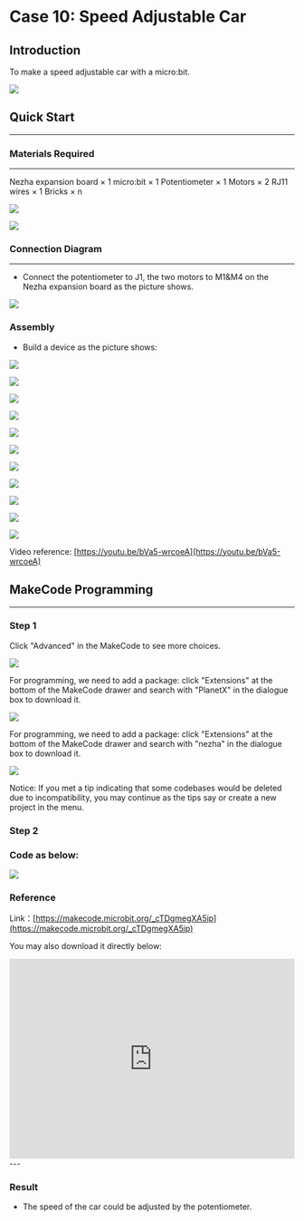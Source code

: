 # Case 10: Speed Adjustable Car

## Introduction
To make a speed adjustable car with a micro:bit.

![](./images/case_10_01.png)

## Quick Start

---

### Materials Required

---
Nezha expansion board × 1
micro:bit × 1
Potentiometer × 1
Motors × 2
RJ11 wires × 1
Bricks × n

![](./images/case_10_02.png)

![](./images/case_10_03.png)

### Connection Diagram 
---
- Connect the potentiometer to J1, the two motors to M1&M4 on the Nezha expansion board as the picture shows.


![](./images/case_10_04.png)

### Assembly

- Build a device as the picture shows:


![](./images/case_11_05.png)

![](./images/case_11_06.png)

![](./images/case_11_07.png)

![](./images/case_11_08.png)

![](./images/case_11_09.png)

![](./images/case_10_13.png)

![](./images/case_10_14.png)

![](./images/case_10_15.png)

![](./images/case_10_16.png)

![](./images/case_10_17.png)

![](./images/case_10_18.png)

Video reference: [https://youtu.be/bVa5-wrcoeA](https://youtu.be/bVa5-wrcoeA)

## MakeCode Programming

---


### Step 1

Click "Advanced" in the MakeCode to see more choices.

![](./images/case_01_10.png)

For programming, we need to add a package: click "Extensions" at the bottom of the MakeCode drawer and search with "PlanetX" in the dialogue box to download it. 

![](./images/case_01_11.png)

For programming, we need to add a package: click "Extensions" at the bottom of the MakeCode drawer and search with "nezha" in the dialogue box to download it. 

![](./images/case_03_09.png)

Notice: If you met a tip indicating that some codebases would be deleted due to incompatibility, you may continue as the tips say or create a new project in the menu. 

### Step 2

### Code as below:

![](./images/case_10_19.png)


### Reference
Link：[https://makecode.microbit.org/_cTDgmegXA5ip](https://makecode.microbit.org/_cTDgmegXA5ip)

You may also download it directly below:

<div style="position:relative;height:0;padding-bottom:70%;overflow:hidden;"><iframe style="position:absolute;top:0;left:0;width:100%;height:100%;" src="https://makecode.microbit.org/#pub:_cTDgmegXA5ip" frameborder="0" sandbox="allow-popups allow-forms allow-scripts allow-same-origin"></iframe></div>  
---

### Result
- The speed of the car could be adjusted by the potentiometer.

